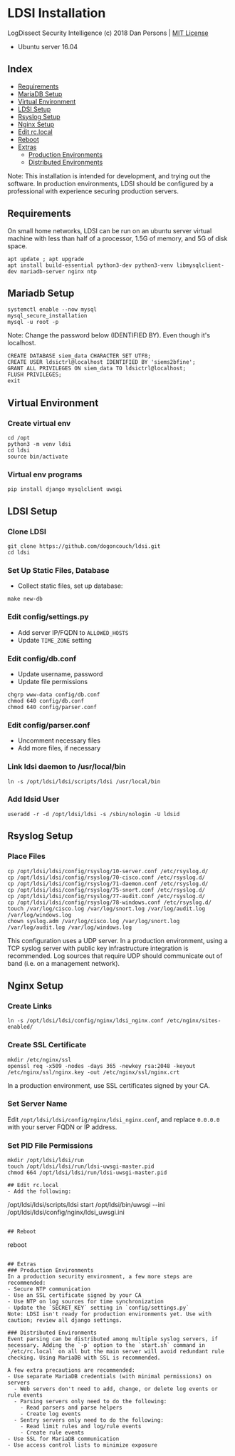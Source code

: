 # LDSI Installation
LogDissect Security Intelligence (c) 2018 Dan Persons | [MIT License](../LICENSE)

- Ubuntu server 16.04

## Index

- [Requirements](#requirements)
- [MariaDB Setup](#mariadb-setup)
- [Virtual Environment](#virtual-environment)
- [LDSI Setup](#ldsi-setup)
- [Rsyslog Setup](#rsyslog-setup)
- [Nginx Setup](#nginx-setup)
- [Edit rc.local](#edit-rclocal)
- [Reboot](#reboot)
- [Extras](#extras)
  - [Production Environments](#production-environments)
  - [Distributed Environments](#distributed-environments)

Note: This installation is intended for development, and trying out the software. In production environments, LDSI should be configured by a professional with experience securing production servers.

## Requirements
On small home networks, LDSI can be run on an ubuntu server virtual machine with less than half of a processor, 1.5G of memory, and 5G of disk space.
```
apt update ; apt upgrade
apt install build-essential python3-dev python3-venv libmysqlclient-dev mariadb-server nginx ntp
```

## Mariadb Setup
```
systemctl enable --now mysql
mysql_secure_installation
mysql -u root -p
```
Note: Change the password below (IDENTIFIED BY). Even though it's localhost.
```
CREATE DATABASE siem_data CHARACTER SET UTF8;
CREATE USER ldsictrl@localhost IDENTIFIED BY 'siems2bfine';
GRANT ALL PRIVILEGES ON siem_data TO ldsictrl@localhost;
FLUSH PRIVILEGES;
exit
```

## Virtual Environment
### Create virtual env
```
cd /opt
python3 -m venv ldsi
cd ldsi
source bin/activate
```

### Virtual env programs
```
pip install django mysqlclient uwsgi
```

## LDSI Setup
### Clone LDSI
```
git clone https://github.com/dogoncouch/ldsi.git
cd ldsi
```

### Set Up Static Files, Database
- Collect static files, set up database:
```
make new-db
```

### Edit config/settings.py
- Add server IP/FQDN to `ALLOWED_HOSTS`
- Update `TIME_ZONE` setting

### Edit config/db.conf
- Update username, password
- Update file permissions
```
chgrp www-data config/db.conf
chmod 640 config/db.conf
chmod 640 config/parser.conf
```

### Edit config/parser.conf
- Uncomment necessary files
- Add more files, if necessary

### Link ldsi daemon to /usr/local/bin
```
ln -s /opt/ldsi/ldsi/scripts/ldsi /usr/local/bin
```

### Add ldsid User
```
useradd -r -d /opt/ldsi/ldsi -s /sbin/nologin -U ldsid
```

## Rsyslog Setup
### Place Files
```
cp /opt/ldsi/ldsi/config/rsyslog/10-server.conf /etc/rsyslog.d/
cp /opt/ldsi/ldsi/config/rsyslog/70-cisco.conf /etc/rsyslog.d/
cp /opt/ldsi/ldsi/config/rsyslog/71-daemon.conf /etc/rsyslog.d/
cp /opt/ldsi/ldsi/config/rsyslog/75-snort.conf /etc/rsyslog.d/
cp /opt/ldsi/ldsi/config/rsyslog/77-audit.conf /etc/rsyslog.d/
cp /opt/ldsi/ldsi/config/rsyslog/78-windows.conf /etc/rsyslog.d/
touch /var/log/cisco.log /var/log/snort.log /var/log/audit.log /var/log/windows.log
chown syslog.adm /var/log/cisco.log /var/log/snort.log /var/log/audit.log /var/log/windows.log
```
This configuration uses a UDP server. In a production environment, using a TCP syslog server with public key infrastructure integration is recommended. Log sources that require UDP should communicate out of band (i.e. on a management network).

## Nginx Setup
### Create Links
```
ln -s /opt/ldsi/ldsi/config/nginx/ldsi_nginx.conf /etc/nginx/sites-enabled/
```

### Create SSL Certificate
```
mkdir /etc/nginx/ssl
openssl req -x509 -nodes -days 365 -newkey rsa:2048 -keyout /etc/nginx/ssl/nginx.key -out /etc/nginx/ssl/nginx.crt
```
In a production environment, use SSL certificates signed by your CA.

### Set Server Name
Edit `/opt/ldsi/ldsi/config/nginx/ldsi_nginx.conf`, and replace `0.0.0.0` with your server FQDN or IP address.

### Set PID File Permissions
```
mkdir /opt/ldsi/ldsi/run
touch /opt/ldsi/ldsi/run/ldsi-uwsgi-master.pid
chmod 664 /opt/ldsi/ldsi/run/ldsi-uwsgi-master.pid

## Edit rc.local
- Add the following:
```
/opt/ldsi/ldsi/scripts/ldsi start
/opt/ldsi/bin/uwsgi --ini /opt/ldsi/ldsi/config/nginx/ldsi_uwsgi.ini
```

## Reboot
```
reboot
```

## Extras
### Production Environments
In a production security environment, a few more steps are recommended:
- Secure NTP communication
- Use an SSL certificate signed by your CA
- Use NTP on log sources for time synchronization
- Update the `SECRET_KEY` setting in `config/settings.py`
Note: LDSI isn't ready for production environments yet. Use with caution; review all django settings.

### Distributed Environments
Event parsing can be distributed among multiple syslog servers, if necessary. Adding the `-p` option to the `start.sh` command in `/etc/rc.local` on all but the main server will avoid redundant rule checking. Using MariaDB with SSL is recommended.

A few extra precautions are recommended:
- Use separate MariaDB credentials (with minimal permissions) on servers
  - Web servers don't need to add, change, or delete log events or rule events
  - Parsing servers only need to do the following:
    - Read parsers and parse helpers
    - Create log events
  - Sentry servers only need to do the following:
    - Read limit rules and log/rule events
    - Create rule events
- Use SSL for MariaDB communication
- Use access control lists to minimize exposure
